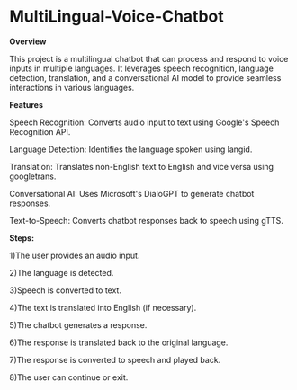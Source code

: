 # MultiLingual-Voice-Chatbot

**Overview**

This project is a multilingual chatbot that can process and respond to voice inputs in multiple languages. It leverages speech recognition, language detection, translation, and a conversational AI model to provide seamless interactions in various languages.


**Features**

Speech Recognition: Converts audio input to text using Google's Speech Recognition API.

Language Detection: Identifies the language spoken using langid.

Translation: Translates non-English text to English and vice versa using googletrans.

Conversational AI: Uses Microsoft's DialoGPT to generate chatbot responses.

Text-to-Speech: Converts chatbot responses back to speech using gTTS.


**Steps:**

1)The user provides an audio input.

2)The language is detected.

3)Speech is converted to text.

4)The text is translated into English (if necessary).

5)The chatbot generates a response.

6)The response is translated back to the original language.

7)The response is converted to speech and played back.

8)The user can continue or exit.

